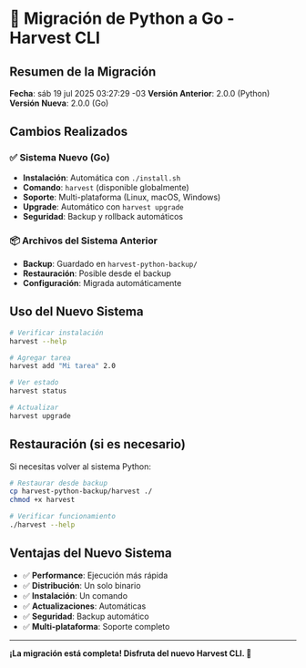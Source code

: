 # 🔄 Migración de Python a Go - Harvest CLI

## Resumen de la Migración

**Fecha**: sáb 19 jul 2025 03:27:29 -03
**Versión Anterior**: 2.0.0 (Python)
**Versión Nueva**: 2.0.0 (Go)

## Cambios Realizados

### ✅ Sistema Nuevo (Go)
- **Instalación**: Automática con `./install.sh`
- **Comando**: `harvest` (disponible globalmente)
- **Soporte**: Multi-plataforma (Linux, macOS, Windows)
- **Upgrade**: Automático con `harvest upgrade`
- **Seguridad**: Backup y rollback automáticos

### 📦 Archivos del Sistema Anterior
- **Backup**: Guardado en `harvest-python-backup/`
- **Restauración**: Posible desde el backup
- **Configuración**: Migrada automáticamente

## Uso del Nuevo Sistema

```bash
# Verificar instalación
harvest --help

# Agregar tarea
harvest add "Mi tarea" 2.0

# Ver estado
harvest status

# Actualizar
harvest upgrade
```

## Restauración (si es necesario)

Si necesitas volver al sistema Python:

```bash
# Restaurar desde backup
cp harvest-python-backup/harvest ./
chmod +x harvest

# Verificar funcionamiento
./harvest --help
```

## Ventajas del Nuevo Sistema

- ✅ **Performance**: Ejecución más rápida
- ✅ **Distribución**: Un solo binario
- ✅ **Instalación**: Un comando
- ✅ **Actualizaciones**: Automáticas
- ✅ **Seguridad**: Backup automático
- ✅ **Multi-plataforma**: Soporte completo

---

**¡La migración está completa! Disfruta del nuevo Harvest CLI. 🌾**
